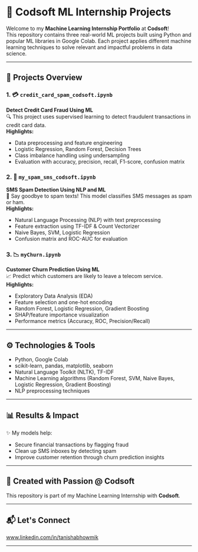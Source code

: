 
# 🚀 Codsoft ML Internship Projects

Welcome to my **Machine Learning Internship Portfolio** at **Codsoft**!  
This repository contains three real-world ML projects built using Python and popular ML libraries in Google Colab. Each project applies different machine learning techniques to solve relevant and impactful problems in data science.

---

## 📂 Projects Overview

### 1. 💳 `credit_card_spam_codsoft.ipynb`  
**Detect Credit Card Fraud Using ML**  
🔍 This project uses supervised learning to detect fraudulent transactions in credit card data.  
**Highlights:**
- Data preprocessing and feature engineering  
- Logistic Regression, Random Forest, Decision Trees  
- Class imbalance handling using undersampling  
- Evaluation with accuracy, precision, recall, F1-score, confusion matrix


### 2. 📱 `my_spam_sms_codsoft.ipynb`  
**SMS Spam Detection Using NLP and ML**  
🚫 Say goodbye to spam texts! This model classifies SMS messages as spam or ham.  
**Highlights:**
- Natural Language Processing (NLP) with text preprocessing  
- Feature extraction using TF-IDF & Count Vectorizer  
- Naive Bayes, SVM, Logistic Regression  
- Confusion matrix and ROC-AUC for evaluation

  

### 3. 📉 `myChurn.ipynb`  
**Customer Churn Prediction Using ML**  
📈 Predict which customers are likely to leave a telecom service.  
**Highlights:**
- Exploratory Data Analysis (EDA)  
- Feature selection and one-hot encoding  
- Random Forest, Logistic Regression, Gradient Boosting  
- SHAP/feature importance visualization  
- Performance metrics (Accuracy, ROC, Precision/Recall)

---

## ⚙️ Technologies & Tools

- Python, Google Colab  
- scikit-learn, pandas, matplotlib, seaborn  
- Natural Language Toolkit (NLTK), TF-IDF  
- Machine Learning algorithms (Random Forest, SVM, Naive Bayes, Logistic Regression, Gradient Boosting)  
- NLP preprocessing techniques  

---

## 📊 Results & Impact

✨ My models help:
- Secure financial transactions by flagging fraud  
- Clean up SMS inboxes by detecting spam  
- Improve customer retention through churn prediction insights  

---

## 🤖 Created with Passion @ Codsoft

This repository is part of my Machine Learning Internship with **Codsoft**.  



---

## 📬 Let's Connect
www.linkedin.com/in/tanishabhowmik

---


